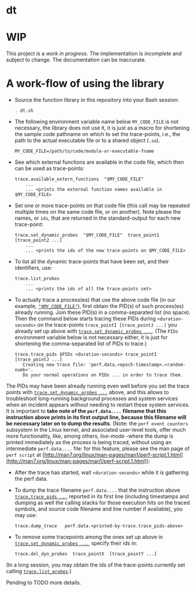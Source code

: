 # dt

# WIP

This project is a *work in progress*. The implementation is *incomplete* and subject to change. The documentation can be inaccurate.

# A work-flow of using the library

* Source the function library in this repository into your Bash session:

      . dt.sh

* <a name="macro_MY_CODE_FILE"></a> The following environment variable name below `MY_CODE_FILE` is not necessary, the library does not use it, it is just as a macro for shortening the sample code pathname on which to set the trace-points, i.e., the path to the actual executable file or to a shared object (`.so`).

      MY_CODE_FILE=/path/to/code/module-or-executable-fname

* See which external functions are available in the code file, which then can be used as trace-points:

      trace.available_extern_functions  "$MY_CODE_FILE"
          ...
          ... <prints the external function names available in $MY_CODE_FILE>

* <a name="set_trace_points"></a> Set one or more trace-points on that code file (this call may be repeated multiple times on the same code file, or on another). Note please the names, or `ids`, that are returned in the standard-output for each new trace-point:

      trace.set_dynamic_probes  "$MY_CODE_FILE"  trace_point1  [trace_point2 ...]
          ...
          ... <prints the ids of the new trace-points on $MY_CODE_FILE>

* <a name="list_probes"></a> To list all the dynamic trace-points that have been set, and their identifiers, use:

      trace.list_probes
          ...
          ... <prints the ids of all the trace-points set>

* <a name="trace_pids"></a> To actually trace a process(es) that use the above code file (in our example, [`"$MY_CODE_FILE"`](#macro_MY_CODE_FILE)), first obtain the PID(s) of such process(es) already running. Join these PID(s) in a comma-separated list (no space). Then the command below starts tracing these PIDs during `<duration-seconds>` on the trace-points `trace_pointI [trace_pointJ ...]` you already set up above with [`trace.set_dynamic_probes ...`](#set_trace_points). (The `PIDs` environment variable below is not necessary either, it is just for shortening the comma-separated list of PIDs to trace.)

      trace.trace_pids $PIDs <duration-seconds> trace_pointI [trace_pointJ ...]
         Creating new trace file: 'perf.data.<epoch-timestamp>.<random-numb>'.
         Do your normal operations on PIDs ... in order to trace them.

The PIDs may have been already running even well before you set the trace points with [`trace.set_dynamic_probes ...`](#set_trace_points) above, and this allows to troubleshoot long-running background processes and system services when an incident appears without needing to restart these system services. It is important to **take note of the `perf.data....` filename that this instruction above prints in its first output line, because this filename will be necessary later on to dump the results**. (Note: the `perf event counters` subsystem in the Linux kernel, and associated user-level tools, offer much more functionality, like, among others, *live-mode* -where the dump is printed immediately as the process is being traced, without using an intermediate `perf.data....` file: for this feature, please see the man page of `perf script` at [http://man7.org/linux/man-pages/man1/perf-script.1.html](http://man7.org/linux/man-pages/man1/perf-script.1.html)):

* After the trace has started, wait `<duration-seconds>` while it is gathering the perf data.

* To dump the trace filename `perf.data....` that the instruction above [`trace.trace_pids ...`](#trace_pids) reported in its first line (including timestamps and dumping as well the calling stacks for those execution hits on the traced symbols, and source code filename and line number if available), you may use:

      trace.dump_trace   perf.data.<printed-by-trace.trace_pids-above>

* To remove some tracepoints among the ones set up above in [`trace.set_dynamic_probes ...`](#set_trace_points), specify their ids in:

      trace.del_dyn_probes  trace_pointX  [trace_pointY ...]

(In a long session, you may obtain the ids of the trace-points currently set calling [`trace.list_probes`](#list_probes).)

Pending to TODO more details.

